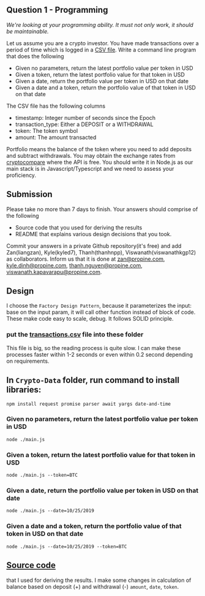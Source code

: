 ## Question 1 - Programming
_We're looking at your programming ability. It must not only work, it should be maintainable._

Let us assume you are a crypto investor. You have made transactions over a period of time which is logged in a [CSV file](https://s3-ap-southeast-1.amazonaws.com/static.propine.com/transactions.csv.zip). Write a command line program that does the following

 - Given no parameters, return the latest portfolio value per token in USD
 - Given a token, return the latest portfolio value for that token in USD
 - Given a date, return the portfolio value per token in USD on that date
 - Given a date and a token, return the portfolio value of that token in USD on that date

The CSV file has the following columns
 - timestamp: Integer number of seconds since the Epoch
 - transaction_type: Either a DEPOSIT or a WITHDRAWAL
 - token: The token symbol
 - amount: The amount transacted

Portfolio means the balance of the token where you need to add deposits and subtract withdrawals. You may obtain the exchange rates from [cryptocompare](https://min-api.cryptocompare.com/) where the API is free. You should write it in Node.js as our main stack is in Javascript/Typescript and we need to assess your proficiency.


## Submission

Please take no more than 7 days to finish. Your answers should comprise of the following

  - Source code that you used for deriving the results
  - README that explains various design decisions that you took.
  
Commit your answers in a private Github repository(it's free) and add Zan(liangzan), Kyle(kyled7), Thanh(thanhnpp), Viswanath(viswanathkgp12) as collaborators. Inform us that it is done at zan@propine.com, kyle.dinh@propine.com, thanh.nguyen@propine.com, viswanath.kapavarapu@propine.com.

## Design
I choose the `Factory Design Pattern`, because it parameterizes the input: base on the input param, it will call other function instead of block of code. These make code easy to scale, debug. It follows SOLID principle.

### put the [transactions.csv](https://s3-ap-southeast-1.amazonaws.com/static.propine.com/transactions.csv.zip) file into these folder
This file is big, so the reading process is quite slow. I can make these processes faster within 1-2 seconds or even within 0.2 second depending on requirements. 
## In `Crypto-Data` folder, run command to install libraries:
```npm install request promise parser await yargs date-and-time```
### Given no parameters, return the latest portfolio value per token in USD
```node ./main.js```

### Given a token, return the latest portfolio value for that token in USD
```node ./main.js --token=BTC```

### Given a date, return the portfolio value per token in USD on that date
```node ./main.js --date=10/25/2019```

### Given a date and a token, return the portfolio value of that token in USD on that date
```node ./main.js --date=10/25/2019 --token=BTC```

## [Source code](https://gist.github.com/devops-nfq/ccd1f4936ef46dc06631942afec394a3/revisions) 
that I used for deriving the results. I make some changes in calculation of balance based on deposit (+) and withdrawal (-) `amount`, `date`, `token`.
